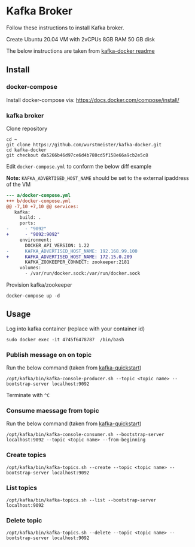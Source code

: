 # Kafka Broker

Follow these instructions to install Kafka broker.

Create Ubuntu 20.04 VM with 2vCPUs 8GB RAM 50 GB disk

The below instructions are taken from [kafka-docker readme](https://github.com/wurstmeister/kafka-docker/blob/master/README.md)

## Install

### docker-compose

Install docker-compose via: https://docs.docker.com/compose/install/

### kafka broker

Clone repository

```
cd ~
git clone https://github.com/wurstmeister/kafka-docker.git
cd kafka-docker
git checkout da5266b46d97ce6d4b780cd5f158e66a9cb2e5c8
```

Edit `docker-compose.yml` to conform the below diff example

**Note:** `KAFKA_ADVERTISED_HOST_NAME` should be set to the external ipaddress of the VM

```diff
--- a/docker-compose.yml
+++ b/docker-compose.yml
@@ -7,10 +7,10 @@ services:
   kafka:
     build: .
     ports:
-      - "9092"
+      - "9092:9092"
     environment:
       DOCKER_API_VERSION: 1.22
-      KAFKA_ADVERTISED_HOST_NAME: 192.168.99.100
+      KAFKA_ADVERTISED_HOST_NAME: 172.15.0.209
       KAFKA_ZOOKEEPER_CONNECT: zookeeper:2181
     volumes:
       - /var/run/docker.sock:/var/run/docker.sock
```

Provision kafka/zookeeper

```
docker-compose up -d
```

## Usage

Log into kafka container (replace with your container id)

```
sudo docker exec -it 4745f6478787  /bin/bash
```

### Publish message on on topic

Run the below command (taken from [kafka-quickstart](https://kafka.apache.org/quickstart))

```
/opt/kafka/bin/kafka-console-producer.sh --topic <topic name> --bootstrap-server localhost:9092
```

Terminate with `^C`

### Consume maessage from topic

Run the below command (taken from [kafka-quickstart](https://kafka.apache.org/quickstart))

```
/opt/kafka/bin/kafka-console-consumer.sh --bootstrap-server localhost:9092 --topic <topic name> --from-beginning
```

### Create topics

```
/opt/kafka/bin/kafka-topics.sh --create --topic <topic name> --bootstrap-server localhost:9092
```

### List topics

```
/opt/kafka/bin/kafka-topics.sh --list --bootstrap-server localhost:9092
```

### Delete topic

```
/opt/kafka/bin/kafka-topics.sh --delete --topic <topic name> --bootstrap-server localhost:9092
```
